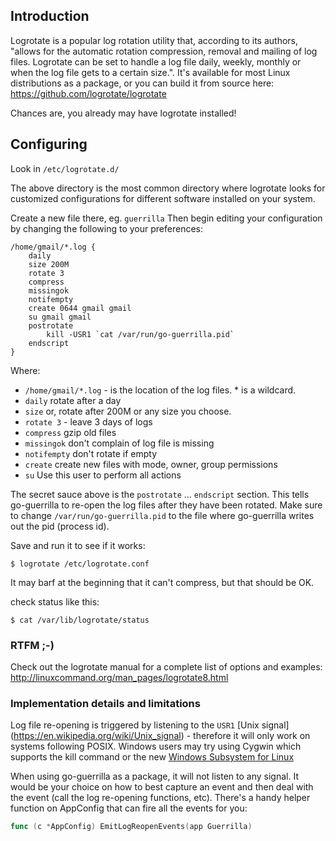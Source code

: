 ## Introduction

Logrotate is a popular log rotation utility that, according to its authors, "allows for the automatic rotation compression, removal and mailing of log files. Logrotate can be set to handle a log file daily, weekly, monthly or when the log file gets to a certain size.". It's available for most Linux distributions as a package, or you can build it from source here: https://github.com/logrotate/logrotate

Chances are, you already may have logrotate installed!

## Configuring

Look in `/etc/logrotate.d/`

The above directory is the most common directory where logrotate looks for customized configurations for different software installed on your system. 

Create a new file there, eg. `guerrilla` Then begin editing your configuration by changing the following to your preferences:

```
/home/gmail/*.log {
    daily
    size 200M
    rotate 3
    compress
    missingok
    notifempty
    create 0644 gmail gmail
    su gmail gmail
    postrotate
        kill -USR1 `cat /var/run/go-guerrilla.pid`
    endscript
}
```

Where:

* `/home/gmail/*.log` - is the location of the log files. * is a wildcard.
* `daily` rotate after a day
* `size` or, rotate after 200M or any size you choose. 
* `rotate 3` - leave 3 days of logs
* `compress` gzip old files
* `missingok` don't complain of log file is missing
* `notifempty` don't rotate if empty
* `create` create new files with mode, owner, group permissions
* `su` Use this user to perform all actions

The secret sauce above is the `postrotate` ... `endscript` section. This tells go-guerrilla to re-open the log files after they have been rotated. Make sure to change `/var/run/go-guerrilla.pid` to the file where go-guerrilla writes out the pid (process id).

Save and run it to see if it works:

    $ logrotate /etc/logrotate.conf

It may barf at the beginning that it can't compress, but that should be OK.

check status like this:

    $ cat /var/lib/logrotate/status 

### RTFM ;-)
Check out the logrotate manual for a complete list of options and examples: http://linuxcommand.org/man_pages/logrotate8.html

### Implementation details and limitations

Log file re-opening is triggered by listening to the `USR1` [Unix signal] (https://en.wikipedia.org/wiki/Unix_signal) - therefore it will only work on systems following POSIX. Windows users may try using Cygwin which supports the kill command or the new [Windows Subsystem for Linux](https://en.wikipedia.org/wiki/Windows_Subsystem_for_Linux)

When using go-guerrilla as a package, it will not listen to any signal. It would be your choice on how to best capture an event and then deal with the event (call the log re-opening functions, etc). There's a handy helper function on AppConfig that can fire all the events for you:

```go
func (c *AppConfig) EmitLogReopenEvents(app Guerrilla)
```